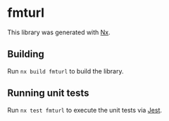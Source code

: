 # fmturl

This library was generated with [Nx](https://nx.dev).

## Building

Run `nx build fmturl` to build the library.

## Running unit tests

Run `nx test fmturl` to execute the unit tests via [Jest](https://jestjs.io).
